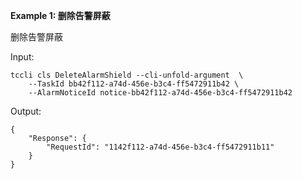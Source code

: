 **Example 1: 删除告警屏蔽**

删除告警屏蔽

Input: 

```
tccli cls DeleteAlarmShield --cli-unfold-argument  \
    --TaskId bb42f112-a74d-456e-b3c4-ff5472911b42 \
    --AlarmNoticeId notice-bb42f112-a74d-456e-b3c4-ff5472911b42
```

Output: 
```
{
    "Response": {
        "RequestId": "1142f112-a74d-456e-b3c4-ff5472911b11"
    }
}
```

